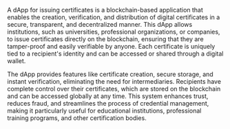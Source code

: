 A dApp for issuing certificates is a blockchain-based application that enables the creation, verification, and distribution of digital certificates in a secure, transparent, and decentralized manner. This dApp allows institutions, such as universities, professional organizations, or companies, to issue certificates directly on the blockchain, ensuring that they are tamper-proof and easily verifiable by anyone. Each certificate is uniquely tied to a recipient's identity and can be accessed or shared through a digital wallet.

The dApp provides features like certificate creation, secure storage, and instant verification, eliminating the need for intermediaries. Recipients have complete control over their certificates, which are stored on the blockchain and can be accessed globally at any time. This system enhances trust, reduces fraud, and streamlines the process of credential management, making it particularly useful for educational institutions, professional training programs, and other certification bodies.
